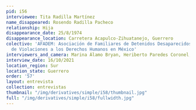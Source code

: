 ```yaml
---
pid: i56
interviewee: Tita Radilla Martínez
name_disappeared: Rosendo Radilla Pacheco
relationship: Hija
disappearance_date: 25/8/1974
disappearance_location: Carretera Acapulco-Zihuatanejo, Guerrero
colectivo: 'AFADEM: Asociación de Familiares de Detenidos Desaparecidos y Víctimas
  de Violaciones a los Derechos Humanos en México'
interviewers_and_camera: Marina Álamo Bryan, Heriberto Paredes Coronel, Rodrigo Caballero
interview_date: 16/10/2021
location_region: Sur
location_state: Guerrero
order: '57'
layout: entrevista
collection: entrevistas
thumbnail: "/img/derivatives/simple/i58/thumbnail.jpg"
full: "/img/derivatives/simple/i58/fullwidth.jpg"
---
```

